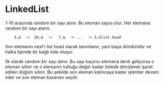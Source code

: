 # LinkedList

1-10 arasında random bir sayı alınır. Bu eleman sayısı olur.
Her elemana random bir sayı atanır.

        5,&  ->  10,&  ->   7,&  -> ...  -> 3,&list head

Son elemanın next'i list head olarak tanımlanır; yani başa döndürülür ve halka tipinde bir bağlı liste oluşur.

İlk olarak random bir sayı alınır. Bu sayı kaçıncı elemena denk geliyorsa 
o eleman silinir ve o elemanın tuttuğu değer kadar listede dönülerek işaret edilen düğüm silinir.
Bu şekilde son eleman kalıncaya kadar işlemler devam eder ve son eleman kazanan seçilir.
